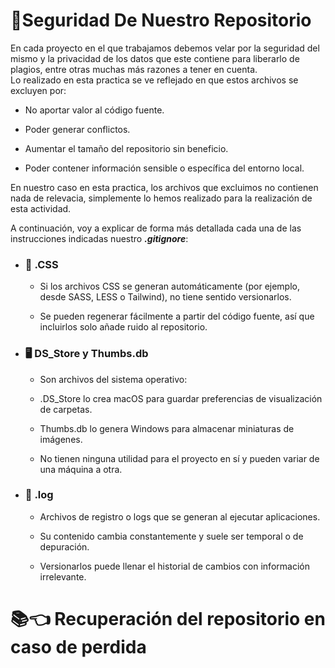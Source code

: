 # 🔐Seguridad De Nuestro Repositorio
En cada proyecto en el que trabajamos debemos velar por la seguridad del mismo y la privacidad de los datos que este contiene para liberarlo de plagios, entre otras muchas más razones a tener en cuenta.  
Lo realizado en esta practica se ve reflejado en que estos archivos se excluyen por:  

*  No aportar valor al código fuente.

* Poder generar conflictos.

* Aumentar el tamaño del repositorio sin beneficio.

* Poder contener información sensible o específica del entorno local.

En nuestro caso en esta practica, los archivos que excluimos no contienen nada de relevacia, simplemente lo hemos realizado para la realización de esta actividad.  

A continuación, voy a explicar de forma más detallada cada una de las instrucciones indicadas nuestro **_.gitignore_**:

 * ### 🎨 .CSS
    * Si los archivos CSS se generan automáticamente (por ejemplo, desde SASS, LESS o Tailwind), no tiene sentido versionarlos.

    * Se pueden regenerar fácilmente a partir del código fuente, así que incluirlos solo añade ruido al repositorio.

* ### 🖥️ DS_Store y Thumbs.db
    * Son archivos del sistema operativo:

    * .DS_Store lo crea macOS para guardar preferencias de visualización de carpetas.

    * Thumbs.db lo genera Windows para almacenar miniaturas de imágenes.

    * No tienen ninguna utilidad para el proyecto en sí y pueden variar de una máquina a otra.

 * ### 📄 .log
    * Archivos de registro o logs que se generan al ejecutar aplicaciones.

    * Su contenido cambia constantemente y suele ser temporal o de depuración.

    * Versionarlos puede llenar el historial de cambios con información irrelevante.
  
# 📚👈 Recuperación del repositorio en caso de perdida
